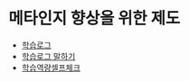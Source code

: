 # 메타인지 향상을 위한 제도
- [학습로그](./studylog.md)
- [학습로그 말하기](./studylog-speech.md)
- [학습역량셀프체크](./selfcheck.md)